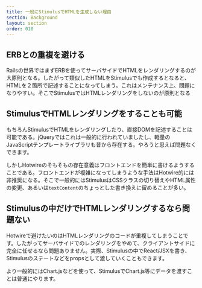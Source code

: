 ```yaml
---
title: 一般にStimulusでHTMLを生成しない理由
section: Background
layout: section
order: 010
---
```


## ERBとの重複を避ける

Railsの世界ではまずERBを使ってサーバサイドでHTMLをレンダリングするのが大原則となる。したがって類似したHTMLをStimulusでも作成するとなると、HTMLを２箇所で記述することになってしまう。これはメンテナンス上、問題になりやすい。そこでStimulusではHTMLレンダリングをしないのが原則となる

## StimulusでHTMLレンダリングをすることも可能

もちろんStimulusでHTMLをレンダリングしたり、直接DOMを記述することは可能である。jQueryではこれは一般的に行われていましたし、軽量のJavaScriptテンプレートライブラリも昔から存在する。やろうと思えば問題なくできます。

しかしHotwireのそもそもの存在意義はフロントエンドを簡単に書けるようすることである。フロントエンドが複雑になってしまうような手法はHotwire的には非推奨になる。そこで一般的にはStimulusはCSSクラスの切り替えやHTML属性の変更、あるいは`textContent`のちょっとした書き換えに留めることが多い。

## Stimulusの中だけでHTMLレンダリングするなら問題ない

Hotwireで避けたいのはHTMLレンダリングのコードが重複してしまうことです。したがってサーバサイドでのレンダリングをやめて、クライアントサイドに完全に任せるなら問題ありません。実際、Stimulusの中でReact/JSXを書き、Stimulusのステートなどをpropsとして渡していくこともできます。

より一般的にはChart.jsなどを使って、StimulusでChart.js等にデータを渡すことは普通にやります。
